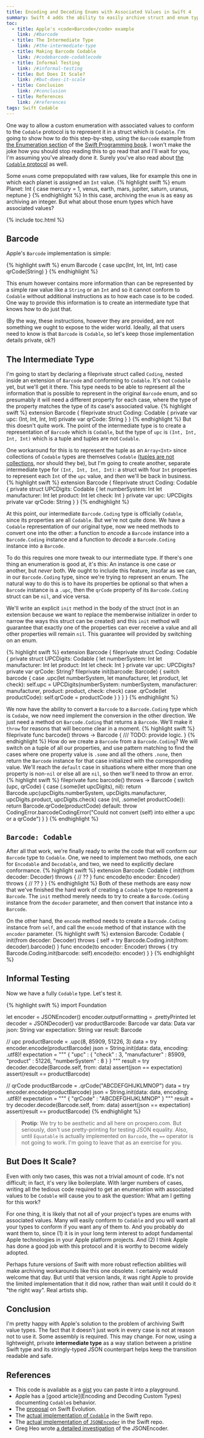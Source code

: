 ```yaml
---
title: Encoding and Decoding Enums with Associated Values in Swift 4
summary: Swift 4 adds the ability to easily archive struct and enum types that implement the <code>Codable</code> protocol, but default support for enums is limited to those with prepopulated default values (raw values). Conforming an enum with associated values to the <code>Codable</code> protocol involves extra work, and it is the purpose of this article to show how this could be done.
toc:
  - title: Apple's <code>Barcode</code> example
    link: /#barcode
  - title: The Intermediate Type
    link: /#the-intermediate-type
  - title: Making Barcode Codable
    link: /#codebarcode-codablecode
  - title: Informal Testing
    link: /#informal-testing
  - title: But Does It Scale?
    link: /#but-does-it-scale
  - title: Conclusion
    link: /#conclusion
  - title: References
    link: /#references
tags: Swift Codable
---
```

One way to allow a custom enumeration with associated values to conform to the `Codable` protocol is to represent it in a struct which *is* `Codable`. I'm going to show how to do this step-by-step, using the `Barcode` example from [the Enumeration section](https://developer.apple.com/library/content/documentation/Swift/Conceptual/Swift_Programming_Language/Enumerations.html#//apple_ref/doc/uid/TP40014097-CH12-ID145) of the [Swift Programming book](https://developer.apple.com/library/content/documentation/Swift/Conceptual/Swift_Programming_Language/). I won't make the joke how you should stop reading this to go read that and I'll wait for you, I'm assuming you've already done it. Surely you've also read about [the `Codable` protocol](https://developer.apple.com/documentation/swift/encoding_decoding_and_serialization) as well.

Some `enum`s come prepopulated with raw values, like for example this one in which each planet is assigned an `Int` value.
{% highlight swift %}
enum Planet: Int {
    case mercury = 1, venus, earth, mars, jupiter, saturn, uranus, neptune
}
{% endhighlight %}
In this case, archiving the `enum` is as easy as archiving an integer. But what about those enum types which have associated values?

{% include toc.html %}

## Barcode

Apple's `Barcode` implementation is simple:

{% highlight swift %}
enum Barcode {
    case upc(Int, Int, Int, Int)
    case qrCode(String)
}
{% endhighlight %}

This enum however contains more information than can be represented by a simple raw value like a `String` or an `Int` and so it cannot conform to `Codable` without additional instructions as to how each case is to be coded. One way to provide this information is to create an intermediate type that knows how to do just that.

(By the way, these instructions, however they are provided, are not something we ought to expose to the wider world. Ideally, all that users need to know is that `Barcode` is `Codable`, so let's keep those implementation details private, ok?)

## The Intermediate Type

I'm going to start by declaring a fileprivate struct called `Coding`, nested inside an extension of `Barcode` and conforming to `Codable`. It's not `Codable` yet, but we'll get it there. This type needs to be able to represent all the information that is possible to represent in the original `Barcode` enum, and so presumably it will need a different property for each case, where the type of the property matches the type of its case's associated value.
{% highlight swift %}
extension Barcode {
    fileprivate struct Coding: Codable {
        private var upc: (Int, Int, Int, Int)
        private var qrCode: String
    }
}
{% endhighlight %}
But this doesn't quite work. The point of the intermediate type is to create a representation of `Barcode` which is `Codable`, but the type of `upc` is `(Int, Int, Int, Int)` which is a tuple and tuples are not `Codable`.

One workaround for this is to represent the tuple as an `Array<Int>` since collections of `Codable` types are themselves `Codable` ([tuples are not collections](https://stackoverflow.com/questions/34847699/why-isnt-a-swift-tuple-considered-a-collection-type#34848318), nor should they be), but I'm going to create another, separate intermediate type for `(Int, Int, Int, Int)`: a struct with four `Int` properties to represent each `Int` of the `upc` value, and *then* we'll be back in business.
{% highlight swift %}
extension Barcode {
    fileprivate struct Coding: Codable {
        private struct UPCDigits: Codable {
            let numberSystem: Int
            let manufacturer: Int
            let product: Int
            let check: Int
        }
        private var upc: UPCDigits
        private var qrCode: String
    }
}
{% endhighlight %}

At this point, our intermediate `Barcode.Coding` type is officially `Codable`, since its properties are all `Codable`. But we're not quite done. We have a `Codable` representation of our original type, now we need methods to convert one into the other: a function to *encode* a `Barcode` instance into a `Barcode.Coding` instance and a function to *decode* a `Barcode.Coding` instance into a `Barcode`.

To do this requires one more tweak to our intermediate type. If there's one thing an enumeration is good at, it's this: An instance is one case *or* another, but *never* both. We ought to include this feature, insofar as we can, in our `Barcode.Coding` type, since we're trying to represent an enum. The natural way to do this is to have its properties be optional so that when a `Barcode` instance is a `.upc`, then the `qrCode` property of its `Barcode.Coding` struct can be `nil`, and vice versa.

We'll write an explicit `init` method in the body of the struct (not in an extension because we want to replace the memberwise initializer in order to narrow the ways this struct can be created) and this `init` method will guarantee that exactly one of the properties can ever receive a value and all other properties will remain `nil`. This guarantee will provided by switching on an enum.

{% highlight swift %}
extension Barcode {
    fileprivate struct Coding: Codable {
        private struct UPCDigits: Codable {
            let numberSystem: Int
            let manufacturer: Int
            let product: Int
            let check: Int
        }
        private var upc: UPCDigits?
        private var qrCode: String?
        fileprivate init(barcode: Barcode) {
            switch barcode {
            case .upc(let numberSystem, let manufacturer, let product, let check):
                self.upc = UPCDigits(numberSystem: numberSystem, manufacturer: manufacturer, product: product, check: check)
            case .qrCode(let productCode):
                self.qrCode = productCode
            }
        }
    }
}
{% endhighlight %}

We now have the ability to convert a `Barcode` to a `Barcode.Coding` type which is `Codabe`, we now need implement the conversion in the other direction. We just need a method on `Barcode.Coding` that returns a `Barcode`. We'll make it `throw` for reasons that will become clear in a moment.
{% highlight swift %}
fileprivate func barcode() throws -> Barcode {
    /// TODO: provide logic.
}
{% endhighlight %}
How do we create a `Barcode` from a `Barcode.Coding`? We will switch on a tuple of all our properties, and use pattern matching to find the cases where one property value is `.some` and all the others `.none`, then return the `Barcode` instance for that case initialized with the corresponding value. We'll reach the `default` case in situations where either more than one property is non-`nil` or else all are `nil`, so then we'll need to throw an error.
{% highlight swift %}
fileprivate func barcode() throws -> Barcode {
    switch (upc, qrCode) {
    case (.some(let upcDigits), nil):
        return Barcode.upc(upcDigits.numberSystem, upcDigits.manufacturer, upcDigits.product, upcDigits.check)
    case (nil, .some(let productCode)):
        return Barcode.qrCode(productCode)
    default:
        throw CodingError.barcodeCodingError("Could not convert \(self) into either a upc or a qrCode")
    }
}
{% endhighlight %}

## <code>Barcode: Codable</code>

After all that work, we're finally ready to write the code that will conform our `Barcode` type to `Codable`. One, we need to implement two methods, one each for `Encodable` and `Decodable`, and two, we need to explicitly declare conformance.
{% highlight swift %}
extension Barcode: Codable {
    init(from decoder: Decoder) throws {
        // ??
    }
    func encode(to encoder: Encoder) throws {
        // ??
    }
}
{% endhighlight %}
Both of these methods are easy now that we've finished the hard work of creating a `Codable` type to represent a `Barcode`. The `init` method merely needs to try to create a `Barcode.Coding` instance from the `decoder` parameter, and then convert that instance into a `Barcode`.

On the other hand, the `encode` method needs to create a `Barcode.Coding` instance from `self`, and call the `encode` method of that instance with the `encoder` parameter.
{% highlight swift %}
extension Barcode: Codable {
    init(from decoder: Decoder) throws {
        self = try Barcode.Coding.init(from: decoder).barcode()
    }
    func encode(to encoder: Encoder) throws {
        try Barcode.Coding.init(barcode: self).encode(to: encoder)
    }
}
{% endhighlight %}

## Informal Testing

Now we have a fully `Codable` type. Let's test it.

{% highlight swift %}
import Foundation

let encoder = JSONEncoder()
encoder.outputFormatting = .prettyPrinted
let decoder = JSONDecoder()
var productBarcode: Barcode
var data: Data
var json: String
var expectation: String
var result: Barcode

// upc
productBarcode = .upc(8, 85909, 51226, 3)
data = try encoder.encode(productBarcode)
json = String.init(data: data, encoding: .utf8)!
expectation = """
    {
      "upc" : {
        "check" : 3,
        "manufacturer" : 85909,
        "product" : 51226,
        "numberSystem" : 8
      }
    }
    """
result = try decoder.decode(Barcode.self, from: data)
assert(json == expectation)
assert(result == productBarcode)

// qrCode
productBarcode = .qrCode("ABCDEFGHIJKLMNOP")
data = try encoder.encode(productBarcode)
json = String.init(data: data, encoding: .utf8)!
expectation = """
    {
      "qrCode" : "ABCDEFGHIJKLMNOP"
    }
    """
result = try decoder.decode(Barcode.self, from: data)
assert(json == expectation)
assert(result == productBarcode)
{% endhighlight %}

> **Protip**: We try to be aesthetic and all here on proxpero.com. But seriously, don't use pretty-printing for testing JSON equality. Also, until `Equatable` is actually implemented on `Barcode`, the `==` operator is not going to work. I'm going to leave that as an exercise for you.

## But Does It Scale?

Even with only two cases, this was not a trivial amount of code. It's not difficult; in fact, it's very like boilerplate. With larger numbers of cases, writing all the tedious code required to get an enumeration with associated values to be `Codable` will cause you to ask the question: What am I getting for this work?

For one thing, it is likely that not all of your project's types are enums with associated values. Many will easily conform to `Codable` and you will want all your types to conform if you want any of them to. And you probably do want them to, since (1) it is in your long term interest to adopt fundamental Apple technologies in your Apple platform projects. And (2) I think Apple has  done a good job with this protocol and it is worthy to become widely adopted.

Perhaps future versions of Swift with more robust reflection abilities will make archiving workarounds like this one obsolete. I certainly would welcome that day. But until that version lands, it was right Apple to provide the limited implementation that it did now, rather than wait until it could do it "the right way". Real artists ship.

## Conclusion

I'm pretty happy with Apple's solution to the problem of archiving Swift value types. The fact that it doesn't just work in every case is not at reason not to use it. Some assembly is required. This may change. For now, using a lightweight, private **intermediate type** as a way station between a pristine Swift type and its stringly-typed JSON counterpart helps keep the transition readable and safe.

## References

- This code is available as a [gist](https://gist.github.com/proxpero/189a723fb96bb88fac5bf9e11d6cf9e2) you can paste it into a playground.
- Apple has a [good article](Encoding and Decoding Custom Types) documenting `Codable`s behavior.
- The [proposal](https://github.com/apple/swift-evolution/blob/master/proposals/0166-swift-archival-serialization.md) on Swift Evolution.
- The [actual implementation of `Codable`](https://github.com/apple/swift/blob/master/stdlib/public/core/Codable.swift) in the Swift repo.
- The [actual implementation of `JSONEncoder`](https://github.com/apple/swift/blob/master/stdlib/public/SDK/Foundation/JSONEncoder.swift) in the Swift repo.
- Greg Heo wrote [a detailed investigation](https://swiftunboxed.com/stdlib/json-encoder-encodable/) of the JSONEncoder.
